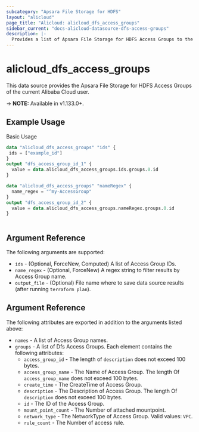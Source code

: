 ```yaml
---
subcategory: "Apsara File Storage for HDFS"
layout: "alicloud"
page_title: "Alicloud: alicloud_dfs_access_groups"
sidebar_current: "docs-alicloud-datasource-dfs-access-groups"
description: |-
  Provides a list of Apsara File Storage for HDFS Access Groups to the user.
---
```


# alicloud\_dfs\_access\_groups

This data source provides the Apsara File Storage for HDFS Access Groups of the current Alibaba Cloud user.

-> **NOTE:** Available in v1.133.0+.

## Example Usage

Basic Usage

```terraform
data "alicloud_dfs_access_groups" "ids" {
 ids = ["example_id"]	
}
output "dfs_access_group_id_1" {
  value = data.alicloud_dfs_access_groups.ids.groups.0.id
}

data "alicloud_dfs_access_groups" "nameRegex" {
  name_regex = "^my-AccessGroup"
}
output "dfs_access_group_id_2" {
  value = data.alicloud_dfs_access_groups.nameRegex.groups.0.id
}
            
```

## Argument Reference

The following arguments are supported:

* `ids` - (Optional, ForceNew, Computed)  A list of Access Group IDs.
* `name_regex` - (Optional, ForceNew) A regex string to filter results by Access Group name.
* `output_file` - (Optional) File name where to save data source results (after running `terraform plan`).

## Argument Reference

The following attributes are exported in addition to the arguments listed above:

* `names` - A list of Access Group names.
* `groups` - A list of Dfs Access Groups. Each element contains the following attributes:
	* `access_group_id` - The length of `description` does not exceed 100 bytes.
	* `access_group_name` - The Name of Access Group. The length Of `access_group_name` does not exceed 100 bytes.
	* `create_time` - The CreateTime of Access Group.
	* `description` - The Description of Access Group. The length Of `description` does not exceed 100 bytes.
	* `id` - The ID of the Access Group.
	* `mount_point_count` - The Number of attached mountpoint.
	* `network_type` - The NetworkType of Access Group. Valid values: `VPC`.
	* `rule_count` - The Number of access rule.